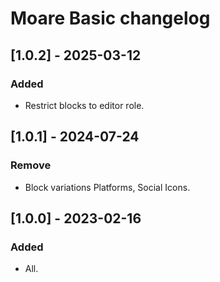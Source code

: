 # Moare Basic changelog

## [1.0.2] - 2025-03-12
### Added
- Restrict blocks to editor role.

## [1.0.1] - 2024-07-24
### Remove
- Block variations Platforms, Social Icons.

## [1.0.0] - 2023-02-16
### Added
- All.